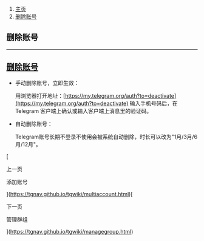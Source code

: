 1.  [主页](https://tgnav.github.io/tgwiki/)
2.  [删除账号](https://tgnav.github.io/tgwiki/deleteaccount.html)

## 删除账号

* * *

## [删除账号](#删除账号)

+   手动删除账号，立即生效：
    
    用浏览器打开地址：[https://my.telegram.org/auth?to=deactivate](https://my.telegram.org/auth?to=deactivate) 输入手机号码后，在 Telegram 客户端上确认或输入客户端上消息里的验证码。
    
+   自动删除账号：
    
    Telegram账号长期不登录不使用会被系统自动删除，时长可以改为"1月/3月/6月/12月"。
    

[

上一页

添加账号

](https://tgnav.github.io/tgwiki/multiaccount.html)[

下一页

管理群组

](https://tgnav.github.io/tgwiki/managegroup.html)